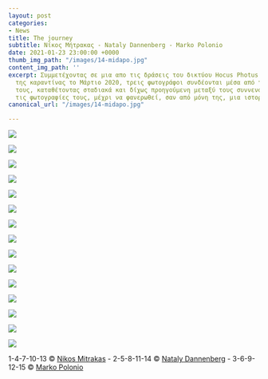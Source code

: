 ```yaml
---
layout: post
categories:
- News
title: The journey
subtitle: Νίκος Μήτρακας - Nataly Dannenberg - Marko Polonio
date: 2021-01-23 23:00:00 +0000
thumb_img_path: "/images/14-midapo.jpg"
content_img_path: ''
excerpt: Συμμετέχοντας σε μια απο τις δράσεις του δικτύου Hocus Photus στη διάρκεια
  της καραντίνας το Μάρτιο 2020, τρεις φωτογράφοι συνδέονται μέσα από τις εικόνες
  τους, καταθέτοντας σταδιακά και δίχως προηγούμενη μεταξύ τους συννενόηση, μια-μια
  τις φωτογραφίες τους, μέχρι να φανερωθεί, σαν από μόνη της, μια ιστορία.
canonical_url: "/images/14-midapo.jpg"

---
```

![](/images/01-midapo.jpg)

![](/images/02midapo.jpg)

![](/images/03-midapo.jpg)

![](/images/04-midapo.jpg)

![](/images/05-midapo.jpg)

![](/images/06-midapo.jpg)

![](/images/07-midapo.jpg)

![](/images/08-midapo.jpg)

![](/images/09-midapo.jpg)

![](/images/10-midapo.jpg)

![](/images/11-midapo.jpg)

![](/images/12-midapo.jpg)

![](/images/13-midapo.jpg)

![](/images/14-midapo.jpg)

![](/images/15-midapo.jpg)

1-4-7-10-13 © <a href="https://www.facebook.com/nikos.mitrakas" target="blank">Nikos Mitrakas</a> - 2-5-8-11-14 © <a href="https://www.facebook.com/nataly.dannenberg" target="blank">Nataly Dannenberg</a> - 3-6-9-12-15 © <a href="https://www.facebook.com/profile.php?id=100011687118637" target="blank">Marko Polonio</a>